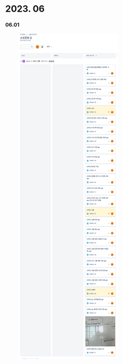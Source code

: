 # 2023. 06

### 06.01

<figure><img src="../../.gitbook/assets/image (24).png" alt=""><figcaption></figcaption></figure>











